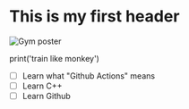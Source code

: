 # This is my first header

![Gym poster](https://cdn.discordapp.com/attachments/469217722341916673/1111504574814105660/DPiOPTu.jpg)

print('train like monkey')

- [ ] Learn what "Github Actions" means
- [ ] Learn C++
- [ ] Learn Github
